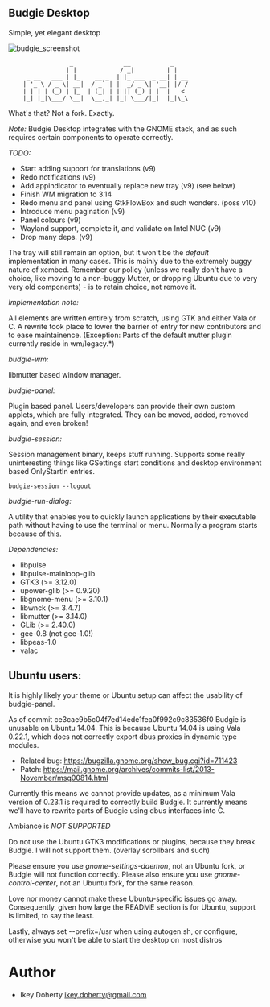 Budgie Desktop
---

Simple, yet elegant desktop

![budgie_screenshot](https://raw.githubusercontent.com/evolve-os/budgie-desktop/master/Screenshot.png)


                     _              __           _    
                    | |            / _|         | |   
         _ __   ___ | |_    __ _  | |_ ___  _ __| | __
        | '_ \ / _ \| __|  / _` | |  _/ _ \| '__| |/ /
        | | | | (_) | |_  | (_| | | || (_) | |  |   < 
        |_| |_|\___/ \__|  \__,_| |_| \___/|_|  |_|\_\


What's that? Not a fork.  Exactly.

*Note:*
Budgie Desktop integrates with the GNOME stack, and as such requires
certain components to operate correctly. 

*TODO:*
 * Start adding support for translations (v9)
 * Redo notifications (v9)
 * Add appindicator to eventually replace new tray (v9) (see below)
 * Finish WM migration to 3.14
 * Redo menu and panel using GtkFlowBox and such wonders. (poss v10)
 * Introduce menu pagination (v9)
 * Panel colours (v9)
 * Wayland support, complete it, and validate on Intel NUC (v9)
 * Drop many deps. (v9)
 

The tray will still remain an option, but it won't be the *default*
implementation in many cases. This is mainly due to the extremely
buggy nature of xembed. Remember our policy (unless we really don't
have a choice, like moving to a non-buggy Mutter, or dropping Ubuntu
due to very very old components) - is to retain choice, not remove it.

*Implementation note:*

All elements are written entirely from scratch, using GTK and either Vala
or C. A rewrite took place to lower the barrier of entry for new contributors
and to ease maintainence.
(Exception: Parts of the default mutter plugin currently reside in wm/legacy.*)

*budgie-wm:*

libmutter based window manager.

*budgie-panel:*

Plugin based panel. Users/developers can provide their own custom applets,
which are fully integrated. They can be moved, added, removed again, and
even broken!

*budgie-session:*

Session management binary, keeps stuff running. Supports some really uninteresting
things like GSettings start conditions and desktop environment based OnlyStartIn
entries.

    budgie-session --logout

*budgie-run-dialog:*

A utility that enables you to quickly launch applications by their executable
path without having to use the terminal or menu. Normally a program starts
because of this.

*Dependencies:*

 * libpulse
 * libpulse-mainloop-glib
 * GTK3 (>= 3.12.0)
 * upower-glib (>= 0.9.20)
 * libgnome-menu (>= 3.10.1)
 * libwnck (>= 3.4.7)
 * libmutter (>= 3.14.0)
 * GLib (>= 2.40.0)
 * gee-0.8 (not gee-1.0!)
 * libpeas-1.0
 * valac

Ubuntu users:
-----
It is highly likely your theme or Ubuntu setup can affect the usability
of budgie-panel.

As of commit ce3cae9b5c04f7ed14ede1fea0f992c9c83536f0 Budgie is unusable on
Ubuntu 14.04. This is because Ubuntu 14.04 is using Vala 0.22.1, which does
not correctly export dbus proxies in dynamic type modules.

 * Related bug:  https://bugzilla.gnome.org/show_bug.cgi?id=711423
 * Patch: https://mail.gnome.org/archives/commits-list/2013-November/msg00814.html

Currently this means we cannot provide updates, as a minimum Vala version of 0.23.1
is required to correctly build Budgie. It currently means we'll have to rewrite
parts of Budgie using dbus interfaces into C.

Ambiance is *NOT SUPPORTED*

Do not use the Ubuntu GTK3 modifications or plugins, because they break
Budgie. I will not support them. (overlay scrollbars and such)

Please ensure you use *gnome-settings-daemon*, not an Ubuntu fork, or Budgie
will not function correctly.
Please also ensure you use *gnome-control-center*, not an Ubuntu fork, for the
same reason.

Love nor money cannot make these Ubuntu-specific issues go away. Consequently,
given how large the README section is for Ubuntu, support is limited, to say
the least.


Lastly, always set --prefix=/usr when using autogen.sh, or configure, otherwise you
won't be able to start the desktop on most distros

Author
===
 * Ikey Doherty <ikey.doherty@gmail.com>
